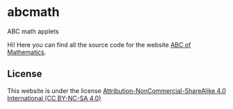# abcmath
ABC math applets

Hi! Here you can find all the source code for the website [ABC of Mathematics](www.abcmathxyz). 

## License

This website is under the license [Attribution-NonCommercial-ShareAlike 4.0 International (CC BY-NC-SA 4.0)](https://creativecommons.org/licenses/by-nc-sa/4.0/)
